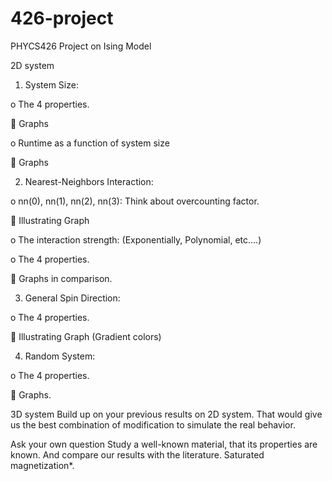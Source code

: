 # 426-project
PHYCS426 Project on Ising Model 

2D system
1.	System Size:

o	The 4 properties.

	Graphs

o	Runtime as a function of system size

	Graphs

2.	Nearest-Neighbors Interaction: 

o	nn(0), nn(1), nn(2), nn(3): Think about overcounting factor.

	Illustrating Graph 

o	The interaction strength: (Exponentially, Polynomial, etc.…)

o	The 4 properties.

	Graphs in comparison.

3.	General Spin Direction:

o	The 4 properties.

	Illustrating Graph (Gradient colors)

4.	Random System:

o	The 4 properties. 

	Graphs.


3D system
Build up on your previous results on 2D system. That would give us the best combination of modification to simulate the real behavior. 


Ask your own question
Study a well-known material, that its properties are known. And compare our results with the literature. 
Saturated magnetization*. 

